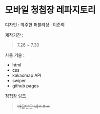 # 모바일 청첩장 레파지토리

디자인 : 박주현
퍼블리싱 : 이준희


제작기간 :
>7.26 ~ 7.30

사용 기술 :
- html
- css
- kakaomap API
- swiper
- github pages

[청첩장 링크](junheeyeap.github.io/woong-wedding)

> ~~마음만은 비스포크~~ 
